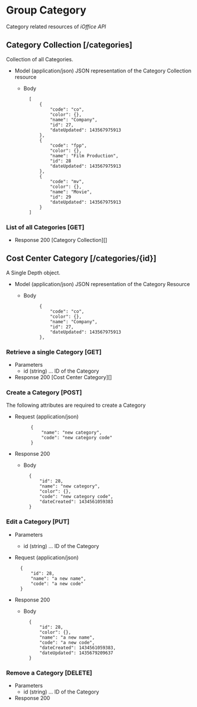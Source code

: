 # Group Category
Category related resources of *iOffice API*

## Category Collection [/categories]
Collection of all Categories.

+ Model (application/json)
    JSON representation of the Category Collection resource

    + Body
        
            [
                {
                    "code": "co",
                    "color": {},
                    "name": "Company",
                    "id": 27,
                    "dateUpdated": 143567975913
                },
                {
                    "code": "fpp",
                    "color": {},
                    "name": "Film Production",
                    "id": 28
                    "dateUpdated": 143567975913
                },
                {
                    "code": "mv",
                    "color": {},
                    "name": "Movie",
                    "id": 29
                    "dateUpdated": 143567975913
                } 
            ]

### List of all Categories [GET]
+ Response 200
    [Category Collection][]

## Cost Center Category [/categories/{id}]
A Single Depth object.

+ Model (application/json)
    JSON representation of the Category Resource

    + Body
    
                {
                    "code": "co",
                    "color": {},
                    "name": "Company",
                    "id": 27,
                    "dateUpdated": 143567975913
                },

### Retrieve a single Category [GET]
+ Parameters
    + id (string) ... ID of the Category
+ Response 200
    [Cost Center Category][]

### Create a Category [POST]
The following attributes are required to create a Category

+ Request (application/json)

            {
                "name": "new category",
                "code": "new category code"
            }

+ Response 200
    + Body

            {
                "id": 28,
                "name": "new category",
                "color": {},
                "code": "new category code",
                "dateCreated": 1434561059383
            }

### Edit a Category [PUT]
+ Parameters
    + id (string) ... ID of the Category

+ Request (application/json)

        {
            "id": 28,
            "name": "a new name",
            "code": "a new code"
        }

+ Response 200
    + Body

            { 
                "id": 28,
                "color": {},
                "name": "a new name",
                "code": "a new code",
                "dateCreated": 1434561059383,
                "dateUpdated": 1435679209637
            }

### Remove a Category [DELETE]
+ Parameters
    + id (string) ... ID of the Category
+ Response 200

